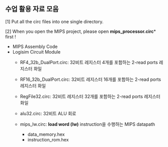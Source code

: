 ## 수업 활용 자료 모음

[1] Put all the circ files into one single directory.

[2] When you open the MIPS project, please open **mips_processor.circ*** first !


- MIPS Assembly Code
- Logisim Circuit Module
    - RF4_32b_DualPort.circ: 32비트 레지스터 4개를 포함하는 2-read ports 레지스터 화일
    - RF16_32b_DualPort.circ: 32비트 레지스터 16개를 포함하는 2-read ports 레지스터 화일
    - RegFile32.circ: 32비트 레지스터 32개를 포함하는 2-read ports 레지스터 화일
    
    - alu32.circ: 32비트 ALU 회로
    - mips_lw.circ: **load word (lw)** instruction을 수행하는 MIPS datapath
        - data_memory.hex
        - instruction_rom.hex

    
